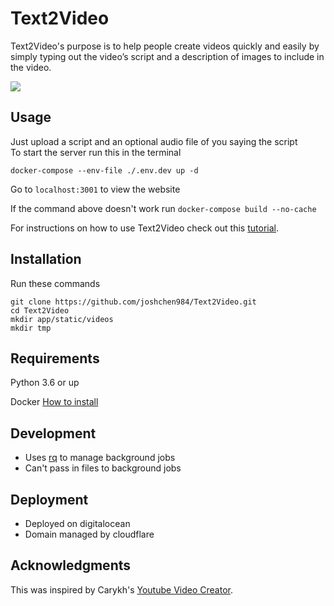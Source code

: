 # Text2Video

Text2Video's purpose is to help people create videos quickly and easily by simply typing out the video’s script and a description of images to include in the video.

![](images/demo.gif)

## Usage

Just upload a script and an optional audio file of you saying the script<br>
To start the server run this in the terminal

`docker-compose --env-file ./.env.dev up -d`

Go to `localhost:3001` to view the website

If the command above doesn't work run
`docker-compose build --no-cache`

For instructions on how to use Text2Video check out this [tutorial](https://www.youtube.com/watch?v=o5VlCaXgN6w).

## Installation

Run these commands

```
git clone https://github.com/joshchen984/Text2Video.git
cd Text2Video
mkdir app/static/videos
mkdir tmp
```

## Requirements

Python 3.6 or up

Docker
[How to install](https://www.youtube.com/watch?v=5nX8U8Fz5S0)

## Development

- Uses [rq](https://python-rq.org/) to manage background jobs
- Can't pass in files to background jobs

## Deployment

- Deployed on digitalocean
- Domain managed by cloudflare

## Acknowledgments

This was inspired by Carykh's [Youtube Video Creator](https://www.youtube.com/watch?v=Jr9sptoLvJU&t=64s).
